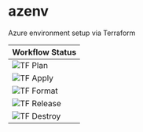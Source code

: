 # azenv

Azure environment setup via Terraform

| Workflow Status |
| --------------- |
| ![TF Plan](https://github.com/suren-m/azenv/actions/workflows/tf_plan.yml/badge.svg)         |
| ![TF Apply](https://github.com/suren-m/azenv/actions/workflows/tf_apply.yml/badge.svg)       |
| ![TF Format](https://github.com/suren-m/azenv/actions/workflows/tf_format.yml/badge.svg)     | 
| ![TF Release](https://github.com/suren-m/azenv/actions/workflows/tf_release.yml/badge.svg)   |
| ![TF Destroy](https://github.com/suren-m/azenv/actions/workflows/tf_destroy.yml/badge.svg)   | 

